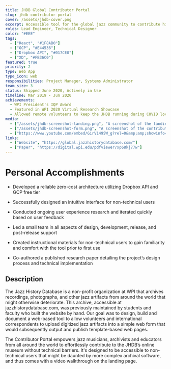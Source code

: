 ```yaml
---
title: JHDB Global Contributor Portal
slug: jhdb-contributor-portal
cover: /assets/jhdb-cover.png
excerpt: Accessible tool for the global jazz community to contribute historical artifacts and full exhibits to the Jazz History Database.
roles: Lead Engineer, Technical Designer
color: "#EEE"
tags:
  - ["React", "#1F8AB0"]
  - ["GCP", "#E44536"]
  - ["Dropbox API", "#017CE0"]
  - ["XD", "#FB36C0"]
featured: true
priority: 2
type: Web App
type_icon: web
responsibilities: Project Manager, Systems Administrator
team_size: 3
status: Shipped June 2020, Actively in Use
timeline: Mar 2019 - Jun 2020
achievements:
  - WPI President's IQP Award
  - Featured in WPI 2020 Virtual Research Showcase
  - Allowed remote volunteers to keep the JHDB running during COVID lockdown
media:
  - ["/assets/jhdb-screenshot-landing.png", "A screenshot of the landing page of the contributor portal"]
  - ["/assets/jhdb-screenshot-form.png", "A screenshot of the contributor portal exhibit editor"]
  - ["https://www.youtube.com/embed/GirVi49SW_g?rel=0&amp;amp;showinfo=0&amp;autoplay=0&amp;loop=0"]
links:
  - ["Website", "https://global.jazzhistorydatabase.com/"]
  - ["Paper", "https://digital.wpi.edu/pdfviewer/xp68kj77w"]
---
```

# Personal Accomplishments
- Developed a reliable zero-cost architecture utilizing Dropbox API and GCP free tier

- Successfully designed an intuitive interface for non-technical users

- Conducted ongoing user experience research and iterated quickly based on user feedback

- Led a small team in all aspects of design, development, release, and post-release support

- Created instructional materials for non-technical users to gain familiarity and comfort with the tool prior to first use

- Co-authored a published research paper detailing the project’s design process and technical implementation


## Description

The Jazz History Database is a non-profit organization at WPI that archives recordings, photographs, and other jazz artifacts from around the world that might otherwise deteriorate. This archive, accessible at jazzhistorydatabase.com, was previously maintained by students and faculty who built the website by hand. Our goal was to design, build and document a web-based tool to allow volunteers and international correspondents to upload digitized jazz artifacts into a simple web form that would subsequently output and publish template-based web pages.

The Contributor Portal empowers jazz musicians, archivists and educators from all around the world to effortlessly contribute to the JHDB’s online museum without technical barriers. It's designed to be accessible to non-technical users that might be daunted by more complex archival software, and thus comes with a video walkthrough on the landing page.